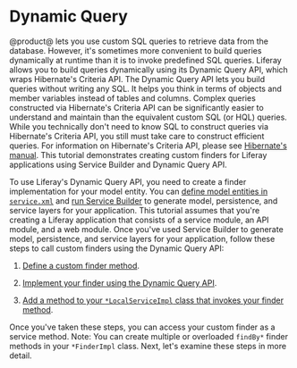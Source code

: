 # Dynamic Query [](id=dynamic-query)

@product@ lets you use custom SQL queries to retrieve data from the database.
However, it's sometimes more convenient to build queries dynamically at runtime
than it is to invoke predefined SQL queries. Liferay allows you to build queries
dynamically using its Dynamic Query API, which wraps Hibernate's Criteria API.
The Dynamic Query API lets you build queries without writing any SQL. It helps
you think in terms of objects and member variables instead of tables and
columns. Complex queries constructed via Hibernate's Criteria API can be
significantly easier to understand and maintain than the equivalent custom SQL
(or HQL) queries. While you technically don't need to know SQL to construct
queries via Hibernate's Criteria API, you still must take care to construct
efficient queries. For information on Hibernate's Criteria API, please see
[Hibernate's manual](http://docs.jboss.org/hibernate/orm/5.0/userguide/html_single/chapters/query/criteria/Criteria.html).
This tutorial demonstrates creating custom finders for Liferay applications
using Service Builder and Dynamic Query API.

To use Liferay's Dynamic Query API, you need to create a finder implementation
for your model entity. You can
[define model entities in `service.xml`](/develop/tutorials/-/knowledge_base/7-1/defining-an-object-relational-map-with-service-builder)
and
[run Service Builder](/develop/tutorials/-/knowledge_base/7-1/running-service-builder-and-understanding-the-generated-code)
to generate model, persistence, and service layers for your application. This
tutorial assumes that you're creating a Liferay application that consists of a
service module, an API module, and a web module. Once you've used Service
Builder to generate model, persistence, and service layers for your application,
follow these steps to call custom finders using the Dynamic Query API:

1. [Define a custom finder method](/develop/tutorials/-/knowledge_base/7-1/defining-a-custom-finder-method).

2. [Implement your finder using the Dynamic Query API](/develop/tutorials/-/knowledge_base/7-1/implementing-a-custom-finder-method-using-dynamic-query).

3. [Add a method to your `*LocalServiceImpl` class that invokes your finder method](/develop/tutorials/-/knowledge_base/7-1/accessing-your-custom-finder-method-from-the-service-layer). 

Once you've taken these steps, you can access your custom finder as a service
method. Note: You can create multiple or overloaded `findBy*` finder methods in
your `*FinderImpl` class. Next, let's examine these steps in more detail.
